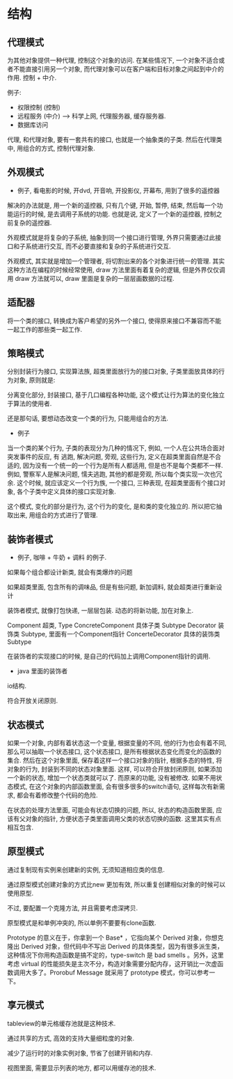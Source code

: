 # 结构

## 代理模式

为其他对象提供一种代理, 控制这个对象的访问. 在某些情况下, 一个对象不适合或者不能直接引用另一个对象, 而代理对象可以在客户端和目标对象之间起到中介的作用. 控制 + 中介.

例子:

* 权限控制 (控制)
* 远程服务 (中介)  --> 科学上网, 代理服务器, 缓存服务器.
* 数据库访问

代理, 和代理对象, 要有一套共有的接口, 也就是一个抽象类的子类. 然后在代理类中, 用组合的方式, 控制代理对象.

## 外观模式

* 例子, 看电影的时候, 开dvd, 开音响, 开投影仪, 开幕布, 用到了很多的遥控器

解决的办法就是, 用一个新的遥控器, 只有几个键, 开始, 暂停, 结束, 然后每一个功能运行的时候, 是去调用子系统的功能. 也就是说, 定义了一个新的遥控器, 控制之前复杂的遥控器.

外观模式就是将复杂的子系统, 抽象到同一个接口进行管理, 外界只需要通过此接口和子系统进行交互, 而不必要直接和复杂的子系统进行交互.

外观模式, 其实就是增加一个管理者, 将切割出来的各个对象进行统一的管理. 其实这种方法在编程的时候经常使用, draw 方法里面有着复杂的逻辑, 但是外界仅仅调用 draw 方法就可以, draw 里面是复杂的一层层画数据的过程.

## 适配器

将一个类的接口, 转换成为客户希望的另外一个接口, 使得原来接口不兼容而不能一起工作的那些类一起工作.

## 策略模式

分别封装行为接口, 实现算法族, 超类里面放行为的接口对象, 子类里面放具体的行为对象, 原则就是:

分离变化部分, 封装接口, 基于几口编程各种功能, 这个模式让行为算法的变化独立于算法的使用者.

还是那句话, 要想动态改变一个类的行为, 只能用组合的方法.

* 例子

当一个类的某个行为, 子类的表现分为几种的情况下, 例如, 一个人在公共场合面对突发事件的反应, 有 逃跑, 解决问题, 旁观, 这些行为, 定义在超类里面自然是不合适的, 因为没有一个统一的一个行为是所有人都适用, 但是也不是每个类都不一样. 例如, 警察军人是解决问题, 懦夫逃跑, 其他的都是旁观, 所以每个类实现一次也冗余. 这个时候, 就应该定义一个行为族, 一个接口, 三种表现, 在超类里面有个接口对象, 各个子类中定义具体的接口实现对象.

这个模式, 变化的部分是行为, 这个行为的变化, 是和类的变化独立的. 所以把它抽取出来, 用组合的方式进行了管理.

## 装饰者模式

* 例子, 咖啡 + 牛奶 + 调料 的例子.

如果每个组合都设计新类, 就会有类爆炸的问题

如果超类里面, 包含所有的调味品, 但是有些问题, 新加调料, 就会超类进行重新设计

装饰者模式, 就像打包快递, 一层层包装. 动态的将新功能, 加在对象上.

Component 超类, Type
ConcreteComponent 具体子类 Subtype Decorator 装饰类 Subtype, 里面有一个Component指针
ConcerteDecorator 具体的装饰类 Subtype

在装饰者的实现接口的时候, 是自己的代码加上调用Component指针的调用.

* java 里面的装饰者

io结构.

符合开放关闭原则.


## 状态模式

如果一个对象, 内部有着状态这一个变量, 根据变量的不同, 他的行为也会有着不同, 那么可以抽取一个状态接口, 这个状态接口, 是所有根据状态变化而变化的函数的集合. 然后在这个对象里面, 保存着这样一个接口对象的指针, 根据多态的特性, 将对象的行为, 封装到不同的状态对象里面. 这样, 可以符合开放封闭原则, 如果添加一个新的状态, 增加一个状态类就可以了. 而原来的功能, 没有被修改. 如果不用状态模式, 在这个对象的内部函数里面, 会有很多很多的switch语句, 这样每次有新需求, 都会有着修改整个代码的危险.

在状态的处理方法里面, 可能会有状态切换的问题, 所以, 状态的构造函数里面, 应该有父对象的指针, 方便状态子类里面调用父类的状态切换的函数. 这里其实有点相互包含.


## 原型模式

通过复制现有实例来创建新的实例, 无须知道相应类的信息.

通过原型模式创建对象的方式比new 更加有效, 所以重复创建相似对象的时候可以使用原型.

不过, 要配置一个克隆方法, 并且需要考虑深拷贝.

原型模式是和单例冲突的, 所以单例不要要有clone函数.

Prototype 的意义在于，你拿到一个 Base* ，它指向某个 Derived 对象，你想克隆出 Derived 对象，但代码中不写出 Derived 的具体类型，因为有很多派生类，这种情况下你用构造函数是搞不定的，type-switch 是 bad smells 。另外，这里考虑 virtual 的性能损失是主次不分，构造对象需要分配内存，这开销比一次虚函数调用大多了。Prorobuf Message 就采用了 prototype 模式，你可以参考一下。

## 享元模式

tableview的单元格缓存池就是这种技术.

通过共享的方式, 高效的支持大量细粒度的对象.

减少了运行时的对象实例对象, 节省了创建开销和内存.

视图里面, 需要显示列表的地方, 都可以用缓存池的技术.


